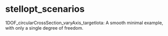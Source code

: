 # stellopt_scenarios

1DOF_circularCrossSection_varyAxis_targetIota: A smooth minimal example, with only a single degree of freedom.